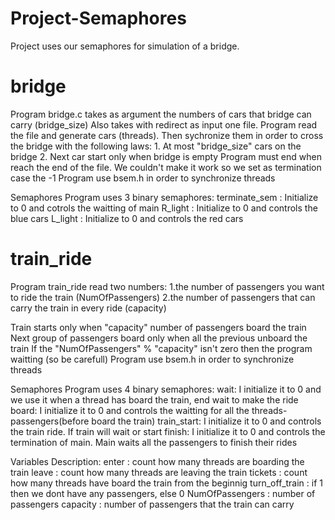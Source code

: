 # Project-Semaphores
Project uses our semaphores for simulation of a bridge.

# bridge
Program bridge.c takes as argument the numbers of cars that bridge can carry (bridge_size)
	Also takes with redirect as input one file.
	Program read the file and generate cars (threads). Then sychronize them in order to cross the bridge with the following laws:
		1. At most "bridge_size" cars on the bridge
		2. Next car start only when bridge is empty
	Program must end when reach the end of the file. We couldn't make it work so we set as termination case the -1
	Program use bsem.h in order to synchronize threads 

Semaphores
  Program uses 3 binary semaphores:
    terminate_sem  : Initialize to 0 and cotrols the waitting of main 
		R_light        : Initialize to 0 and controls the blue cars 
		L_light        : Initialize to 0 and controls the red cars

# train_ride
Program train_ride read two numbers: 
	1.the number of passengers you want to ride the train (NumOfPassengers)
	2.the number of passengers that can carry the train in every ride (capacity)
	
Train starts only when "capacity" number of passengers board the train
	Next group of passengers board only when all the previous unboard the train
	If the "NumOfPassengers" % "capacity" isn't zero then the program waitting (so be carefull)
	Program use bsem.h in order to synchronize threads 

Semaphores
Program uses 4 binary semaphores:
	wait: I initialize it to 0 and we use it when a thread has board the train, end wait to make the ride
	board: I initialize it to 0 and controls the waitting for all the threads-passengers(before board the train)
	train_start: I initialize it to 0 and controls the train ride. If train will wait or start
	finish: I initialize it to 0 and controls the termination of main. Main waits all the passengers to finish their rides

 
Variables Description:
	enter           : count how many threads are boarding the train
	leave           : count how many threads are leaving the train
	tickets         : count how many threads have board the train from the beginnig 
	turn_off_train  : if 1 then we dont have any passengers, else 0
	NumOfPassengers : number of passengers
	capacity        : number of passengers that the train can carry
	
